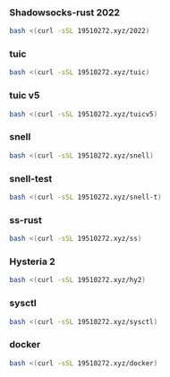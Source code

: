 

###  Shadowsocks-rust 2022 

```sh
bash <(curl -sSL 19510272.xyz/2022)
```


###  tuic 

```sh
bash <(curl -sSL 19510272.xyz/tuic)
```
###  tuic v5

```sh
bash <(curl -sSL 19510272.xyz/tuicv5)
```

### snell

```sh
bash <(curl -sSL 19510272.xyz/snell)
```

### snell-test

```sh
bash <(curl -sSL 19510272.xyz/snell-t)
```

### ss-rust

```sh
bash <(curl -sSL 19510272.xyz/ss)
```
### Hysteria 2

```sh
bash <(curl -sSL 19510272.xyz/hy2)
```
###  sysctl 

```sh
bash <(curl -sSL 19510272.xyz/sysctl)
```
###  docker 

```sh
bash <(curl -sSL 19510272.xyz/docker)
```

